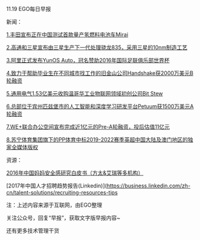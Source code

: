 11.19 EGO每日早报

新闻：

[1.丰田宣布正在中国测试首款量产氢燃料电池车Mirai](http://www.huxiu.com/article/171276/1.html?f=wangzhan)

[2.高通和三星宣布由三星生产下一代处理骁龙835，采用三星的10nm制造工艺](http://www.leiphone.com/news/201611/pViPamQdX1E2pWYC.html)

[3.阿里正式发布YunOS Auto，冠名赞助2016年国际足联俱乐部世界杯](http://www.cnbeta.com/articles/559459.htm)

[4.致力于帮助毕业生在不同城市找工作的旧金山公司Handshake获2000万美元B轮融资](http://36kr.com/p/5056912.html?ktm_source=feed)

[5.通用电气1.53亿美元收购温哥华工业物联网领域初创公司Bit Stew](http://36kr.com/p/5056830.html?ktm_source=feed)

[6.总部位于宾州匹兹堡市的人工智能和深度学习研发平台Petuum获1500万美元A轮融资](http://36kr.com/p/5056818.html)

[7.WE+联合办公空间宣布完成近1亿元的Pre-A轮融资，投后估值11亿元](http://www.iyiou.com/p/34533)

[8.苏宁体育集团旗下的PP体育中标2019-2022赛季英超中国大陆及澳门地区的独家全媒体版权](http://tech.qq.com/a/20161118/027760.htm)

资源：

[2016年中国妈妈安全感研究白皮书（方太&艾瑞等多机构）](http://report.iresearch.cn/report/201611/2674.shtml)

[2017年中国人才招聘趋势报告(Linkedin)](https://business.linkedin.com/zh-cn/talent-solutions/recruiting-resources-tips

注：上述内容来源于互联网，由EGO整理

关注公众号，回复“早报”，获取文字版早报内容~

还有更多技术管理干货
